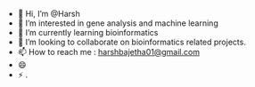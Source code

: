 - 👋 Hi, I’m @Harsh
- 👀 I’m interested in gene analysis and machine learning
- 🌱 I’m currently learning bioinformatics 
- 💞️ I’m looking to collaborate on bioinformatics related projects.
- 📫 How to reach me : harshbajetha01@gmail.com
- 😄 
- ⚡ .

<!---
Dukhkasht/Dukhkasht is a ✨ special ✨ repository because its `README.md` (this file) appears on your GitHub profile.
You can click the Preview link to take a look at your changes.
--->

